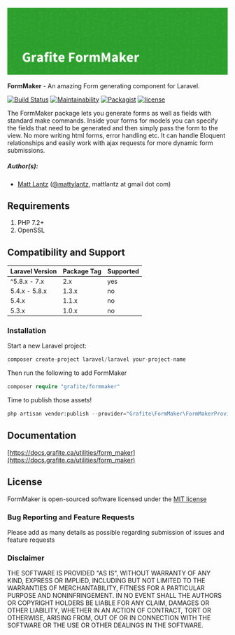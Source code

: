 ![Grafite FormMaker](GrafiteFormMaker-banner.png)

**FormMaker** - An amazing Form generating component for Laravel.

[![Build Status](https://github.com/GrafiteInc/FormMaker/workflows/PHP%20Package%20Tests/badge.svg?branch=master)](https://github.com/GrafiteInc/FormMaker/actions?query=workflow%3A%22PHP+Package+Tests%22)
[![Maintainability](https://api.codeclimate.com/v1/badges/8c00a046fec32d8b8ac7/maintainability)](https://codeclimate.com/github/GrafiteInc/FormMaker/maintainability)
[![Packagist](https://img.shields.io/packagist/dt/grafite/formmaker.svg)](https://packagist.org/packages/grafite/formmaker)
[![license](https://img.shields.io/github/license/mashape/apistatus.svg)](https://packagist.org/packages/grafite/formmaker)

The FormMaker package lets you generate forms as well as fields with standard make commands. Inside your forms for models you can specify the fields that need to be generated and then simply pass the form to the view. No more writing html forms, error handling etc. It can handle Eloquent relationships and easily work with ajax requests for more dynamic form submissions.

##### Author(s):
* [Matt Lantz](https://github.com/mlantz) ([@mattylantz](http://twitter.com/mattylantz), mattlantz at gmail dot com)

## Requirements

1. PHP 7.2+
2. OpenSSL

## Compatibility and Support

| Laravel Version | Package Tag | Supported |
|-----------------|-------------|-----------|
| ^5.8.x - 7.x | 2.x | yes |
| 5.4.x - 5.8.x | 1.3.x | no |
| 5.4.x | 1.1.x | no |
| 5.3.x | 1.0.x | no |

### Installation

Start a new Laravel project:
```php
composer create-project laravel/laravel your-project-name
```

Then run the following to add FormMaker
```php
composer require "grafite/formmaker"
```

Time to publish those assets!
```php
php artisan vendor:publish --provider="Grafite\FormMaker\FormMakerProvider"
```

## Documentation

[https://docs.grafite.ca/utilities/form_maker](https://docs.grafite.ca/utilities/form_maker)

## License
FormMaker is open-sourced software licensed under the [MIT license](http://opensource.org/licenses/MIT)

### Bug Reporting and Feature Requests
Please add as many details as possible regarding submission of issues and feature requests

### Disclaimer
THE SOFTWARE IS PROVIDED "AS IS", WITHOUT WARRANTY OF ANY KIND, EXPRESS OR IMPLIED, INCLUDING BUT NOT LIMITED TO THE WARRANTIES OF MERCHANTABILITY, FITNESS FOR A PARTICULAR PURPOSE AND NONINFRINGEMENT. IN NO EVENT SHALL THE AUTHORS OR COPYRIGHT HOLDERS BE LIABLE FOR ANY CLAIM, DAMAGES OR OTHER LIABILITY, WHETHER IN AN ACTION OF CONTRACT, TORT OR OTHERWISE, ARISING FROM, OUT OF OR IN CONNECTION WITH THE SOFTWARE OR THE USE OR OTHER DEALINGS IN THE SOFTWARE.

